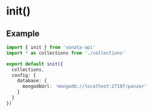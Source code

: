 # init()

## Example

```typescript
import { init } from 'sonata-api'
import * as collections from './collections'

export default init({
  collections,
  config: {
    database: {
      mongodbUrl: 'mongodb://localhost:27107/panzer'
    }
  }
})
```
